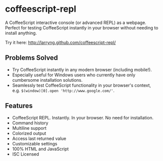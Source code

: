 coffeescript-repl
=================

A CoffeeScript interactive console (or advanced REPL) as a webpage.  Perfect
for testing CoffeeScript instantly in your browser without needing to install
anything.

Try it here: http://larryng.github.com/coffeescript-repl/


Problems Solved
---------------
* Try CoffeeScript instantly in any modern browser (including mobile!).
* Especially useful for Windows users who currently have only cumbersome
  installation solutions.
* Seamlessly test CoffeeScript functionality in your browser's context, e.g.
  `$(window)[0].open 'http://www.google.com/'`.


Features
--------
* CoffeeScript REPL. Instantly. In your browser.  No need for installation.
* Command history
* Multiline support
* Colorized output
* Access last returned value
* Customizable settings
* 100% HTML and JavaScript
* ISC Licensed
